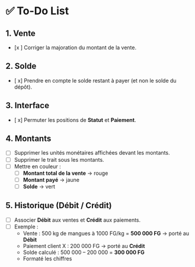 # ✅ To-Do List

## 1. Vente
- [x ] Corriger la majoration du montant de la vente.

## 2. Solde
- [ x] Prendre en compte le solde restant à payer (et non le solde du dépôt).

## 3. Interface
- [ x] Permuter les positions de **Statut** et **Paiement**.  

## 4. Montants
- [ ] Supprimer les unités monétaires affichées devant les montants.  
- [ ] Supprimer le trait sous les montants.  
- [ ] Mettre en couleur :  
  - [ ] **Montant total de la vente** → rouge  
  - [ ] **Montant payé** → jaune  
  - [ ] **Solde** → vert  

## 5. Historique (Débit / Crédit)
- [ ] Associer **Débit** aux ventes et **Crédit** aux paiements.  
- [ ] Exemple :  
  - Vente : 500 kg de mangues à 1000 FG/kg = **500 000 FG** → porté au **Débit**  
  - Paiement client X : 200 000 FG → porté au **Crédit**  
  - Solde calculé : 500 000 – 200 000 = **300 000 FG**
  - Formaté les chiffres
